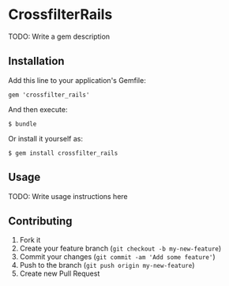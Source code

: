 # CrossfilterRails

TODO: Write a gem description

## Installation

Add this line to your application's Gemfile:

    gem 'crossfilter_rails'

And then execute:

    $ bundle

Or install it yourself as:

    $ gem install crossfilter_rails

## Usage

TODO: Write usage instructions here

## Contributing

1. Fork it
2. Create your feature branch (`git checkout -b my-new-feature`)
3. Commit your changes (`git commit -am 'Add some feature'`)
4. Push to the branch (`git push origin my-new-feature`)
5. Create new Pull Request
